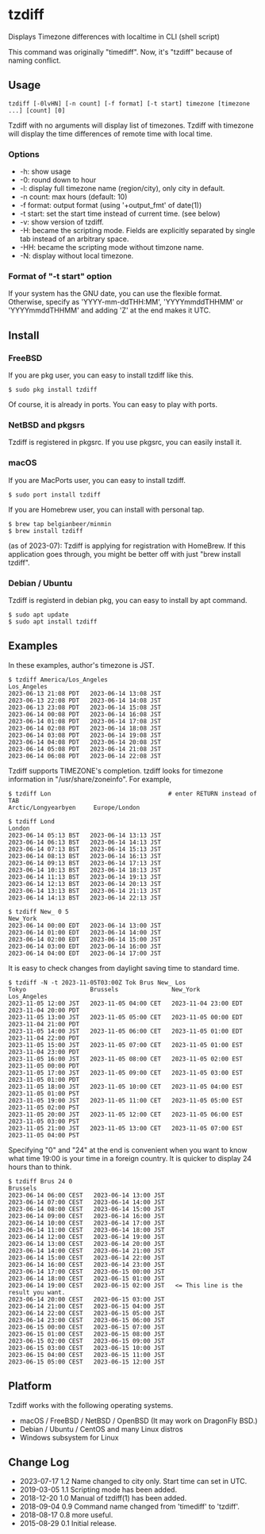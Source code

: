 # tzdiff

Displays Timezone differences with localtime in CLI (shell script)

This command was originally "timediff". Now, it's "tzdiff" because of naming conflict.

## Usage

    tzdiff [-0lvHN] [-n count] [-f format] [-t start] timezone [timezone ...] [count] [0]

Tzdiff with no arguments will display list of timezones.
Tzdiff with timezone will display the time differences of remote time with local time.

### Options

* -h: show usage
* -0: round down to hour
* -l: display full timezone name (region/city), only city in default.
* -n count: max hours (default: 10)
* -f format: output format (using '+output_fmt' of date(1))
* -t start: set the start time instead of current time. (see below)
* -v: show version of tzdiff.
* -H: became the scripting mode. Fields are explicitly separated by single tab instead of an arbitrary space.
* -HH: became the scripting mode without timzone name.
* -N: display without local timezone.

### Format of "-t start" option

If your system has the GNU date, you can use the flexible format. Otherwise, specify as 'YYYY-mm-ddTHH:MM', 'YYYYmmddTHHMM' or 'YYYYmmddTHHMM' and adding 'Z' at the end makes it UTC.

## Install

### FreeBSD

If you are pkg user, you can easy to install tzdiff like this.

```
$ sudo pkg install tzdiff
```

Of course, it is already in ports. You can easy to play with ports.

### NetBSD and pkgsrs

Tzdiff is registered in pkgsrc. If you use pkgsrc, you can easily install it.

### macOS

If you are MacPorts user, you can easy to install tzdiff.

```
$ sudo port install tzdiff
```

If you are Homebrew user, you can install with personal tap.

```
$ brew tap belgianbeer/minmin
$ brew install tzdiff
```

(as of 2023-07): Tzdiff is applying for registration with HomeBrew. If this application goes through, you might be better off with just "brew install tzdiff".

### Debian / Ubuntu

Tzdiff is registerd in debian pkg, you can easy to install by apt command.

```
$ sudo apt update
$ sudo apt install tzdiff
```

## Examples

In these examples, author's timezone is JST.

```
$ tzdiff America/Los_Angeles
Los_Angeles
2023-06-13 21:08 PDT   2023-06-14 13:08 JST
2023-06-13 22:08 PDT   2023-06-14 14:08 JST
2023-06-13 23:08 PDT   2023-06-14 15:08 JST
2023-06-14 00:08 PDT   2023-06-14 16:08 JST
2023-06-14 01:08 PDT   2023-06-14 17:08 JST
2023-06-14 02:08 PDT   2023-06-14 18:08 JST
2023-06-14 03:08 PDT   2023-06-14 19:08 JST
2023-06-14 04:08 PDT   2023-06-14 20:08 JST
2023-06-14 05:08 PDT   2023-06-14 21:08 JST
2023-06-14 06:08 PDT   2023-06-14 22:08 JST
```

Tzdiff supports TIMEZONE's completion. tzdiff looks for timezone information in "/usr/share/zoneinfo". For example,

```
$ tzdiff Lon                                 # enter RETURN instead of TAB
Arctic/Longyearbyen     Europe/London

$ tzdiff Lond
London
2023-06-14 05:13 BST   2023-06-14 13:13 JST
2023-06-14 06:13 BST   2023-06-14 14:13 JST
2023-06-14 07:13 BST   2023-06-14 15:13 JST
2023-06-14 08:13 BST   2023-06-14 16:13 JST
2023-06-14 09:13 BST   2023-06-14 17:13 JST
2023-06-14 10:13 BST   2023-06-14 18:13 JST
2023-06-14 11:13 BST   2023-06-14 19:13 JST
2023-06-14 12:13 BST   2023-06-14 20:13 JST
2023-06-14 13:13 BST   2023-06-14 21:13 JST
2023-06-14 14:13 BST   2023-06-14 22:13 JST

$ tzdiff New_ 0 5
New_York
2023-06-14 00:00 EDT   2023-06-14 13:00 JST
2023-06-14 01:00 EDT   2023-06-14 14:00 JST
2023-06-14 02:00 EDT   2023-06-14 15:00 JST
2023-06-14 03:00 EDT   2023-06-14 16:00 JST
2023-06-14 04:00 EDT   2023-06-14 17:00 JST
```

It is easy to check changes from daylight saving time to standard time.

```
$ tzdiff -N -t 2023-11-05T03:00Z Tok Brus New_ Los
Tokyo                  Brussels               New_York               Los_Angeles
2023-11-05 12:00 JST   2023-11-05 04:00 CET   2023-11-04 23:00 EDT   2023-11-04 20:00 PDT
2023-11-05 13:00 JST   2023-11-05 05:00 CET   2023-11-05 00:00 EDT   2023-11-04 21:00 PDT
2023-11-05 14:00 JST   2023-11-05 06:00 CET   2023-11-05 01:00 EDT   2023-11-04 22:00 PDT
2023-11-05 15:00 JST   2023-11-05 07:00 CET   2023-11-05 01:00 EST   2023-11-04 23:00 PDT
2023-11-05 16:00 JST   2023-11-05 08:00 CET   2023-11-05 02:00 EST   2023-11-05 00:00 PDT
2023-11-05 17:00 JST   2023-11-05 09:00 CET   2023-11-05 03:00 EST   2023-11-05 01:00 PDT
2023-11-05 18:00 JST   2023-11-05 10:00 CET   2023-11-05 04:00 EST   2023-11-05 01:00 PST
2023-11-05 19:00 JST   2023-11-05 11:00 CET   2023-11-05 05:00 EST   2023-11-05 02:00 PST
2023-11-05 20:00 JST   2023-11-05 12:00 CET   2023-11-05 06:00 EST   2023-11-05 03:00 PST
2023-11-05 21:00 JST   2023-11-05 13:00 CET   2023-11-05 07:00 EST   2023-11-05 04:00 PST
```

Specifying "0" and "24" at the end is convenient when you want to know what time 19:00 is your time in a foreign country. It is quicker to display 24 hours than to think.

```
$ tzdiff Brus 24 0
Brussels
2023-06-14 06:00 CEST   2023-06-14 13:00 JST
2023-06-14 07:00 CEST   2023-06-14 14:00 JST
2023-06-14 08:00 CEST   2023-06-14 15:00 JST
2023-06-14 09:00 CEST   2023-06-14 16:00 JST
2023-06-14 10:00 CEST   2023-06-14 17:00 JST
2023-06-14 11:00 CEST   2023-06-14 18:00 JST
2023-06-14 12:00 CEST   2023-06-14 19:00 JST
2023-06-14 13:00 CEST   2023-06-14 20:00 JST
2023-06-14 14:00 CEST   2023-06-14 21:00 JST
2023-06-14 15:00 CEST   2023-06-14 22:00 JST
2023-06-14 16:00 CEST   2023-06-14 23:00 JST
2023-06-14 17:00 CEST   2023-06-15 00:00 JST
2023-06-14 18:00 CEST   2023-06-15 01:00 JST
2023-06-14 19:00 CEST   2023-06-15 02:00 JST   <= This line is the result you want.
2023-06-14 20:00 CEST   2023-06-15 03:00 JST
2023-06-14 21:00 CEST   2023-06-15 04:00 JST
2023-06-14 22:00 CEST   2023-06-15 05:00 JST
2023-06-14 23:00 CEST   2023-06-15 06:00 JST
2023-06-15 00:00 CEST   2023-06-15 07:00 JST
2023-06-15 01:00 CEST   2023-06-15 08:00 JST
2023-06-15 02:00 CEST   2023-06-15 09:00 JST
2023-06-15 03:00 CEST   2023-06-15 10:00 JST
2023-06-15 04:00 CEST   2023-06-15 11:00 JST
2023-06-15 05:00 CEST   2023-06-15 12:00 JST
```

## Platform

Tzdiff works with the following operating systems.

* macOS / FreeBSD / NetBSD / OpenBSD (It may work on DragonFly BSD.)
* Debian / Ubuntu / CentOS and many Linux distros
* Windows subsystem for Linux

## Change Log

* 2023-07-17 1.2 Name changed to city only. Start time can set in UTC.
* 2019-03-05 1.1 Scripting mode has been added.
* 2018-12-20 1.0 Manual of tzdiff(1) has been added.
* 2018-09-04 0.9 Command name changed from 'timediff' to 'tzdiff'.
* 2018-08-17 0.8 more useful.
* 2015-08-29 0.1 Initial release.
